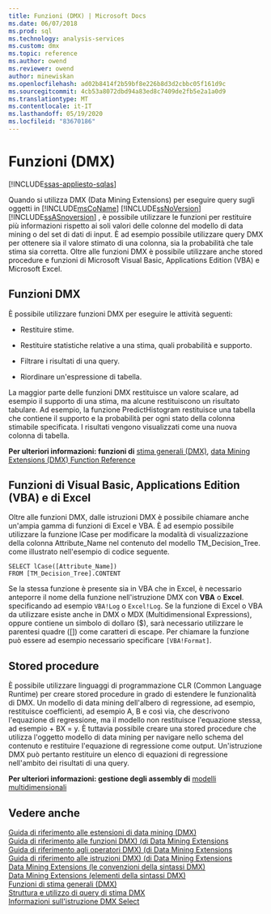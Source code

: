 ```yaml
---
title: Funzioni (DMX) | Microsoft Docs
ms.date: 06/07/2018
ms.prod: sql
ms.technology: analysis-services
ms.custom: dmx
ms.topic: reference
ms.author: owend
ms.reviewer: owend
author: minewiskan
ms.openlocfilehash: ad02b8414f2b59bf8e226b8d3d2cbbc05f161d9c
ms.sourcegitcommit: 4cb53a8072dbd94a83ed8c7409de2fb5e2a1a0d9
ms.translationtype: MT
ms.contentlocale: it-IT
ms.lasthandoff: 05/19/2020
ms.locfileid: "83670186"
---
```

# <a name="functions-dmx"></a>Funzioni (DMX)
[!INCLUDE[ssas-appliesto-sqlas](../includes/ssas-appliesto-sqlas.md)]

  Quando si utilizza DMX (Data Mining Extensions) per eseguire query sugli oggetti in [!INCLUDE[msCoName](../includes/msconame-md.md)] [!INCLUDE[ssNoVersion](../includes/ssnoversion-md.md)] [!INCLUDE[ssASnoversion](../includes/ssasnoversion-md.md)] , è possibile utilizzare le funzioni per restituire più informazioni rispetto ai soli valori delle colonne del modello di data mining o del set di dati di input. È ad esempio possibile utilizzare query DMX per ottenere sia il valore stimato di una colonna, sia la probabilità che tale stima sia corretta. Oltre alle funzioni DMX è possibile utilizzare anche stored procedure e funzioni di Microsoft Visual Basic, Applications Edition (VBA) e Microsoft Excel.  
  
## <a name="dmx-functions"></a>Funzioni DMX  
 È possibile utilizzare funzioni DMX per eseguire le attività seguenti:  
  
-   Restituire stime.  
  
-   Restituire statistiche relative a una stima, quali probabilità e supporto.  
  
-   Filtrare i risultati di una query.  
  
-   Riordinare un'espressione di tabella.  
  
 La maggior parte delle funzioni DMX restituisce un valore scalare, ad esempio il supporto di una stima, ma alcune restituiscono un risultato tabulare. Ad esempio, la funzione PredictHistogram restituisce una tabella che contiene il supporto e la probabilità per ogni stato della colonna stimabile specificata. I risultati vengono visualizzati come una nuova colonna di tabella.  
  
 **Per ulteriori informazioni: funzioni di** [stima generali &#40;DMX&#41;](../dmx/general-prediction-functions-dmx.md), [data Mining Extensions &#40;DMX&#41; Function Reference](../dmx/data-mining-extensions-dmx-function-reference.md)  
  
## <a name="visual-basic-for-applications-vba-and-excel-functions"></a>Funzioni di Visual Basic, Applications Edition (VBA) e di Excel  
 Oltre alle funzioni DMX, dalle istruzioni DMX è possibile chiamare anche un'ampia gamma di funzioni di Excel e VBA. È ad esempio possibile utilizzare la funzione lCase per modificare la modalità di visualizzazione della colonna Attribute_Name nel contenuto del modello TM_Decision_Tree. come illustrato nell'esempio di codice seguente.  
  
```  
SELECT lCase([Attribute_Name])   
FROM [TM_Decision_Tree].CONTENT  
```  
  
 Se la stessa funzione è presente sia in VBA che in Excel, è necessario anteporre il nome della funzione nell'istruzione DMX con **VBA** o **Excel**. specificando ad esempio `VBA!Log` o `Excel!Log`. Se la funzione di Excel o VBA da utilizzare esiste anche in DMX o MDX (Multidimensional Expressions), oppure contiene un simbolo di dollaro ($), sarà necessario utilizzare le parentesi quadre ([]) come caratteri di escape. Per chiamare la funzione può essere ad esempio necessario specificare `[VBA!Format]`.  
  
## <a name="stored-procedures"></a>Stored procedure  
 È possibile utilizzare linguaggi di programmazione CLR (Common Language Runtime) per creare stored procedure in grado di estendere le funzionalità di DMX. Un modello di data mining dell'albero di regressione, ad esempio, restituisce coefficienti, ad esempio A, B e così via, che descrivono l'equazione di regressione, ma il modello non restituisce l'equazione stessa, ad esempio + BX = y. È tuttavia possibile creare una stored procedure che utilizza l'oggetto modello di data mining per navigare nello schema del contenuto e restituire l'equazione di regressione come output. Un'istruzione DMX può pertanto restituire un elenco di equazioni di regressione nell'ambito dei risultati di una query.  
  
 **Per ulteriori informazioni: gestione degli assembly di** [modelli multidimensionali](https://docs.microsoft.com/analysis-services/multidimensional-models/multidimensional-model-assemblies-management)  
  
## <a name="see-also"></a>Vedere anche  
 [Guida di riferimento alle estensioni di data mining &#40;DMX&#41;](../dmx/data-mining-extensions-dmx-reference.md)   
 [Guida di riferimento alle funzioni DMX&#41; &#40;di Data Mining Extensions](../dmx/data-mining-extensions-dmx-function-reference.md)   
 [Guida di riferimento agli operatori DMX&#41; &#40;di Data Mining Extensions](../dmx/data-mining-extensions-dmx-operator-reference.md)   
 [Guida di riferimento alle istruzioni DMX&#41; &#40;di Data Mining Extensions](../dmx/data-mining-extensions-dmx-statements.md)   
 [Data Mining Extensions &#40;le convenzioni della sintassi DMX&#41;](../dmx/data-mining-extensions-dmx-syntax-conventions.md)   
 [Data Mining Extensions &#40;elementi della sintassi DMX&#41;](../dmx/data-mining-extensions-dmx-syntax-elements.md)   
 [Funzioni di stima generali &#40;DMX&#41;](../dmx/general-prediction-functions-dmx.md)   
 [Struttura e utilizzo di query di stima DMX](../dmx/structure-and-usage-of-dmx-prediction-queries.md)   
 [Informazioni sull'istruzione DMX Select](../dmx/understanding-the-dmx-select-statement.md)  
  
  
